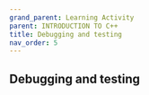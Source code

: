 ```yaml
---
grand_parent: Learning Activity
parent: INTRODUCTION TO C++
title: Debugging and testing
nav_order: 5
---
```


 Debugging and testing
--------------------------------------------------------------------------------

